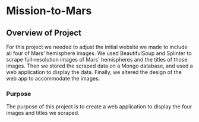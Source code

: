 # Mission-to-Mars

## Overview of Project

For this project we needed to adjust the initial website we made to include all four of Mars' hemisphere images. We used BeautifulSoup and Splinter to scrape full-resolution images of Mars' hemispheres and the titles of those images. Then we stored the scraped data on a Mongo database, and used a web application to display the data. Finally, we altered the design of the web app to accommodate the images.

### Purpose

The purpose of this project is to create a web application to display the four images and titles we scraped.
